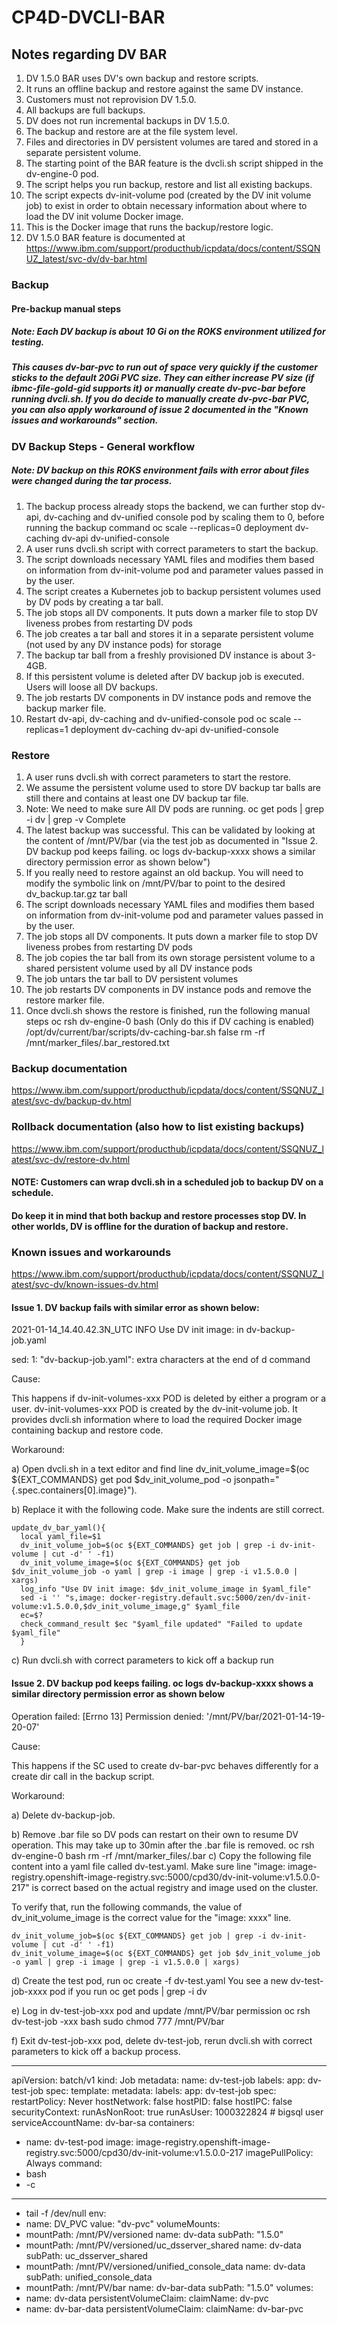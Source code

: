 # CP4D-DVCLI-BAR

## Notes regarding DV BAR

1. DV 1.5.0 BAR uses DV's own backup and restore scripts. 
2. It runs an offline backup and restore against the same DV instance. 
3. Customers must not reprovision DV 1.5.0. 
4. All backups are full backups. 
5. DV does not run incremental backups in DV 1.5.0. 
6. The backup and restore are at the file system level. 
7. Files and directories in DV persistent volumes are tared and stored in a separate persistent volume. 
8. The starting point of the BAR feature is the dvcli.sh script shipped in the dv-engine-0 pod. 
9. The script helps you run backup, restore and list all existing backups. 
10. The script expects dv-init-volume pod (created by the DV init volume job) to exist in order to obtain necessary information about where to load the DV init volume Docker image.
11. This is the Docker image that runs the backup/restore logic.
12. DV 1.5.0 BAR feature is documented at https://www.ibm.com/support/producthub/icpdata/docs/content/SSQNUZ_latest/svc-dv/dv-bar.html

### Backup

#### Pre-backup manual steps

#####  Note: Each DV backup is about 10 Gi on the ROKS environment utilized for testing. 
#####  This causes dv-bar-pvc to run out of space very quickly if the customer sticks to the default 20Gi PVC size. They can either increase PV size (if ibmc-file-gold-gid supports it) or manually create dv-pvc-bar before running dvcli.sh. If you do decide to manually create dv-pvc-bar PVC, you can also apply workaround of issue 2 documented in the "Known issues and workarounds" section.

### DV Backup Steps - General workflow

##### Note: DV backup on this ROKS environment fails with error about files were changed during the tar process. 

1. The backup process already stops the backend, we can further stop dv-api, dv-caching and dv-unified console pod by scaling them to 0, before running the backup command
    oc scale --replicas=0 deployment dv-caching dv-api dv-unified-console
2. A user runs dvcli.sh script with correct parameters to start the backup. 
3. The script downloads necessary YAML files and modifies them based on information from dv-init-volume pod and parameter values passed in by the user.
4. The script creates a Kubernetes job to backup persistent volumes used by DV pods by creating a tar ball.
5. The job stops all DV components. It puts down a marker file to stop DV liveness probes from restarting DV pods
6. The job creates a tar ball and stores it in a separate persistent volume (not used by any DV instance pods) for storage
7. The backup tar ball from a freshly provisioned DV instance is about 3-4GB. 
8. If this persistent volume is deleted after DV backup job is executed. Users will loose all DV backups.
10. The job restarts DV components in DV instance pods and remove the backup marker file.
11. Restart dv-api, dv-caching and dv-unified-console pod
    oc scale --replicas=1 deployment dv-caching dv-api dv-unified-console

### Restore

1. A user runs dvcli.sh with correct parameters to start the restore.
2. We assume the persistent volume used to store DV backup tar balls are still there and contains at least one DV backup tar file.
3. Note: We need to make sure  All DV pods are running. oc get pods | grep -i dv | grep -v Complete
4. The latest backup was successful. This can be validated by looking at the content of /mnt/PV/bar (via the test job as documented in "Issue 2. DV backup pod keeps failing. oc logs dv-backup-xxxx shows a similar directory permission error as shown below")
5. If you really need to restore against an old backup. You will need to modify the symbolic link on /mnt/PV/bar to point to the desired dv_backup.tar.gz tar ball
6. The script downloads necessary YAML files and modifies them based on information from dv-init-volume pod and parameter values passed in by the user.
7. The job stops all DV components. It puts down a marker file to stop DV liveness probes from restarting DV pods
8. The job copies the tar ball from its own storage persistent volume to a shared persistent volume used by all DV instance pods
9. The job untars the tar ball to DV persistent volumes
10. The job restarts DV components in DV instance pods and remove the restore marker file.
11. Once dvcli.sh shows the restore is finished, run the following manual steps
    oc rsh dv-engine-0 bash (Only do this if DV caching is enabled) 
    /opt/dv/current/bar/scripts/dv-caching-bar.sh false
    rm -rf /mnt/marker_files/.bar_restored.txt

### Backup documentation
https://www.ibm.com/support/producthub/icpdata/docs/content/SSQNUZ_latest/svc-dv/backup-dv.html

### Rollback documentation (also how to list existing backups)
https://www.ibm.com/support/producthub/icpdata/docs/content/SSQNUZ_latest/svc-dv/restore-dv.html

#### NOTE: Customers can wrap dvcli.sh in a scheduled job to backup DV on a schedule. 
####       Do keep it in mind that both backup and restore processes stop DV. In other worlds, DV is offline for the duration of backup and restore.

### Known issues and workarounds
https://www.ibm.com/support/producthub/icpdata/docs/content/SSQNUZ_latest/svc-dv/known-issues-dv.html

#### Issue 1. DV backup fails with similar error as shown below:

2021-01-14_14.40.42.3N_UTC INFO Use DV init image: in dv-backup-job.yaml

sed: 1: "dv-backup-job.yaml": extra characters at the end of d command

Cause: 

This happens if dv-init-volumes-xxx POD is deleted by either a program or a user. dv-init-volumes-xxx POD is created by the dv-init-volume job. It provides dvcli.sh information where to load the required Docker image containing backup and restore code.

Workaround:

a) Open dvcli.sh in a text editor and find line dv_init_volume_image=$(oc ${EXT_COMMANDS} get pod $dv_init_volume_pod -o jsonpath="{.spec.containers[0].image}"). 

b) Replace it with the following code. Make sure the indents are still correct.

    update_dv_bar_yaml(){
      local yaml_file=$1
      dv_init_volume_job=$(oc ${EXT_COMMANDS} get job | grep -i dv-init-volume | cut -d' ' -f1)
      dv_init_volume_image=$(oc ${EXT_COMMANDS} get job $dv_init_volume_job -o yaml | grep -i image | grep -i v1.5.0.0 | xargs)
      log_info "Use DV init image: $dv_init_volume_image in $yaml_file"
      sed -i '' "s,image: docker-registry.default.svc:5000/zen/dv-init-volume:v1.5.0.0,$dv_init_volume_image,g" $yaml_file
      ec=$?
      check_command_result $ec "$yaml_file updated" "Failed to update $yaml_file"
      }
      
c) Run dvcli.sh with correct parameters to kick off a backup run

#### Issue 2. DV backup pod keeps failing. oc logs dv-backup-xxxx shows a similar directory permission error as shown below

Operation failed: [Errno 13] Permission denied: '/mnt/PV/bar/2021-01-14-19-20-07'

Cause: 

This happens if the SC used to create dv-bar-pvc behaves differently for a create dir call in the backup script. 

Workaround:

a) Delete dv-backup-job.

b) Remove .bar file so DV pods can restart on their own to resume DV operation. This may take up to 30min after the .bar file is removed.
    oc rsh dv-engine-0 bash
    rm -rf /mnt/marker_files/.bar
c) Copy the following file content into a yaml file called dv-test.yaml. Make sure line "image: image-registry.openshift-image-registry.svc:5000/cpd30/dv-init-volume:v1.5.0.0-217" is correct based on the actual registry and image used on the cluster. 

To verify that, run the following commands, the value of dv_init_volume_image is the correct value for the "image: xxxx" line.

    dv_init_volume_job=$(oc ${EXT_COMMANDS} get job | grep -i dv-init-volume | cut -d' ' -f1)
    dv_init_volume_image=$(oc ${EXT_COMMANDS} get job $dv_init_volume_job -o yaml | grep -i image | grep -i v1.5.0.0 | xargs)

d) Create the test pod, run oc create -f dv-test.yaml You see a new dv-test-job-xxxx pod if you run oc get pods | grep -i dv

e) Log in dv-test-job-xxx pod and update /mnt/PV/bar permission
    oc rsh dv-test-job -xxx bash
    sudo chmod 777 /mnt/PV/bar
    
f) Exit dv-test-job-xxx pod, delete dv-test-job, rerun dvcli.sh with correct parameters to kick off a backup process.

----------------------------------------------------------------------------
apiVersion: batch/v1
kind: Job
metadata:
name: dv-test-job
labels:
app: dv-test-job
spec:
template:
metadata:
labels:
app: dv-test-job
spec:
restartPolicy: Never
hostNetwork: false
hostPID: false
hostIPC: false
securityContext:
runAsNonRoot: true
runAsUser: 1000322824 # bigsql user
serviceAccountName: dv-bar-sa
containers:
- name: dv-test-pod
image: image-registry.openshift-image-registry.svc:5000/cpd30/dv-init-volume:v1.5.0.0-217
imagePullPolicy: Always
command:
- bash
- -c
- --
- tail -f /dev/null
env:
- name: DV_PVC
value: "dv-pvc"
volumeMounts:
- mountPath: /mnt/PV/versioned
name: dv-data
subPath: "1.5.0"
- mountPath: /mnt/PV/versioned/uc_dsserver_shared
name: dv-data
subPath: uc_dsserver_shared
- mountPath: /mnt/PV/versioned/unified_console_data
name: dv-data
subPath: unified_console_data
- mountPath: /mnt/PV/bar
name: dv-bar-data
subPath: "1.5.0"
volumes:
- name: dv-data
persistentVolumeClaim:
claimName: dv-pvc
- name: dv-bar-data
persistentVolumeClaim:
claimName: dv-bar-pvc
